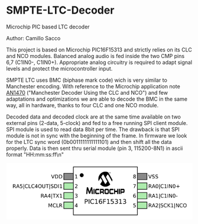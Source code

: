 # SMPTE-LTC-Decoder
Microchip PIC based LTC decoder

Author: Camillo Sacco

This project is based on Microchip PIC16F15313 and strictly relies on its CLC and NCO modules.
Balanced analog audio is fed inside the two CMP pins 6,7 (C1IN0-, C1IN0+).
Appropriate analog circuitry is required to adapt signal levels and protect the microcontroller input.

SMPTE LTC uses BMC (biphase mark code) wich is very similar to Manchester encoding.
With reference to the Microchip application note <a href="https://ww1.microchip.com/downloads/en/Appnotes/01470A.pdf">AN1470</a> ("Manchester Decoder Using the CLC and NCO") and few adaptations and optimizations we are able to decode the BMC in the same way, all in hardware, thanks to four CLC and one NCO module.

Decoded data and decoded clock are at the same time available on two external pins (2-data, 5-clock) and fed to a free running SPI client module.
SPI module is used to read data 8bit per time. The drawback is that SPI module is not in sync with the beginning of the frame.
In firmware we look for the LTC sync word (0b0011111111111101) and then shift all the data properly.
Data is then sent thru serial module (pin 3, 115200-8N1) in ascii format "HH:mm:ss:ff\n"

<img src="https://github.com/as-cmi/SMPTE-LTC-Decoder/raw/master/DOC/pinout.png"></img>
